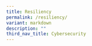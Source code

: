 ```yaml
---
title: Resiliency
permalink: /resiliency/
variant: markdown
description: ""
third_nav_title: Cybersecurity
---
```

